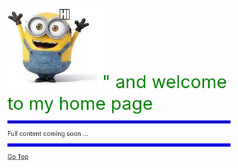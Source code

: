 ![!](img/minion_hi.png)<span style="font-size: 40px;color:green">" and welcome to my home page</span>

<a name="Top"></a>

<hr style="border:3px solid blue"> </hr>

Full content coming soon ...

<hr style="border:3px solid blue"> </hr>

[Go Top](#Top)

